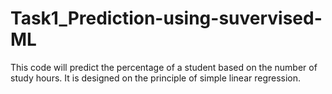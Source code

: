 # Task1_Prediction-using-suvervised-ML
This code will predict the percentage of a student based on the number of study hours. It is designed on the principle of  simple linear regression.
